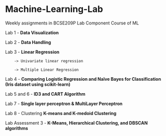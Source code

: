 # Machine-Learning-Lab
Weekly assignments in BCSE209P Lab Component Course of ML 

Lab 1 -  **Data Visualization**

Lab 2 -  **Data Handling**

Lab 3 -  **Linear Regression**

        -> Univariate linear regression 

        -> Multiple Linear Regression 

Lab 4 - **Comparing Logistic Regression and Naïve Bayes for Classification (Iris dataset using scikit-learn)**

Lab 5 and 6 - **ID3 and CART Algorithm** 

Lab 7 - **Single layer perceptron & MultiLayer Perceptron**

Lab 8 - Clustering **K-means and K-medoid Clustering**

Lab Assessment 3 - **K-Means, Hierarchical Clustering, and DBSCAN algorithms**

